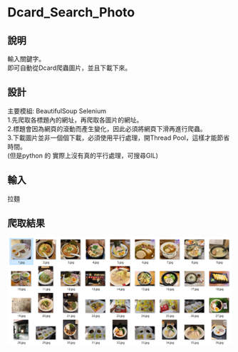 # Dcard_Search_Photo

## 說明
輸入關鍵字。  
即可自動從Dcard爬蟲圖片，並且下載下來。

## 設計
主要模組: BeautifulSoup Selenium  
1.先爬取各標題內的網址，再爬取各圖片的網址。  
2.標題會因為網頁的滾動而產生變化，因此必須將網頁下滑再進行爬蟲。  
3.下載圖片並非一個個下載，必須使用平行處理，開Thread Pool，這樣才能節省時間。   
  (但是python 的 實際上沒有真的平行處理，可搜尋GIL)  

## 輸入  
拉麵  

## 爬取結果  
![image](https://github.com/Microfish31/Dcard_Search_Photo/blob/main/photo1.PNG)  
